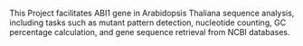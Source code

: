 This Project facilitates ABI1 gene in Arabidopsis Thaliana sequence analysis, including tasks such as mutant pattern detection, nucleotide counting, GC percentage calculation, and gene sequence retrieval from NCBI databases.
